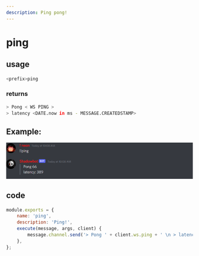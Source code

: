 ```yaml
---
description: Ping pong!
---
```


# ping

## usage

```bash
<prefix>ping
```

### returns

```bash
> Pong < WS PING >
> latency <DATE.now in ms - MESSAGE.CREATEDSTAMP>
```

## Example:

![](../../.gitbook/assets/unnamed.png)

## code

```javascript
module.exports = {
	name: 'ping',
	description: 'Ping!',
	execute(message, args, client) {
		message.channel.send('> Pong ' + client.ws.ping + ' \n > latency: ' + `${Date.now() - message.createdTimestamp}` );
	},
};
```

